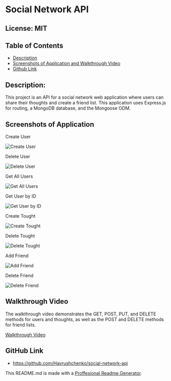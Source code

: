 # Social Network API
  ## License: MIT
  ### 
  ## Table of Contents
  - [Description](#description)
  - [Screenshots of Application and Walkthrough Video](#screenshots-of-application)
  - [Github Link](#github-link)

  ## Description:
  This project is an API for a social network web application where users can share their thoughts and create a friend list. This application uses Express.js for routing, a MongoDB database, and the Mongoose ODM.
  
  ## Screenshots of Application

  Create User

  ![Create User](./assets/img/create-user.png)

  Delete User

  ![Delete User](./assets/img/delete-user.png)

  Get All Users

  ![Get All Users](./assets/img/get-all-users.png)

  Get User by ID

  ![Get User by ID](./assets/img/get-user-by-id.png)

  Create Tought

  ![Create Tought](./assets/img/post-thought.png)

  Delete Tought

  ![Delete Tought](./assets/img/delete-thought.png)

  Add Friend

  ![Add Friend](./assets/img/add-friend.png)

  Delete Friend

  ![Delete Friend](./assets/img/delete-friend.png)

  ## Walkthrough Video

  The walkthrough video demonstrates the GET, POST, PUT, and DELETE methods for users and thoughts, as well as the POST and DELETE methods for friend lists.

  [Walkthrough Video](./assets/img/user%20workflow.mp4)

  ## GitHub Link
  - https://github.com/Havrushchenko/social-network-api

  This README.md is made with a [Proffesional Readme Generator](https://github.com/Havrushchenko/proffesional-readme-generator).